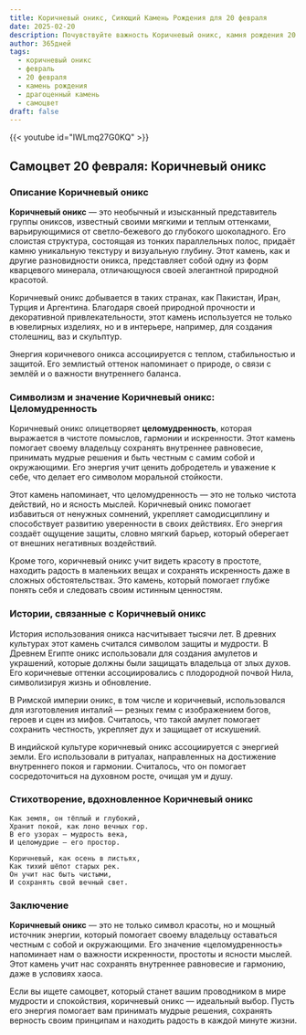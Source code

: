 ```yaml
---
title: Коричневый оникс, Сияющий Камень Рождения для 20 февраля
date: 2025-02-20
description: Почувствуйте важность Коричневый оникс, камня рождения 20 февраля, который символизирует Целомудренность. Пусть его красота и значение осветят ваш день.
author: 365дней
tags:
  - коричневый оникс
  - февраль
  - 20 февраля
  - камень рождения
  - драгоценный камень
  - самоцвет
draft: false
---
```


{{< youtube id="IWLmq27G0KQ" >}}

## Самоцвет 20 февраля: Коричневый оникс

### Описание Коричневый оникс

**Коричневый оникс** — это необычный и изысканный представитель группы ониксов, известный своими мягкими и теплым оттенками, варьирующимися от светло-бежевого до глубокого шоколадного. Его слоистая структура, состоящая из тонких параллельных полос, придаёт камню уникальную текстуру и визуальную глубину. Этот камень, как и другие разновидности оникса, представляет собой одну из форм кварцевого минерала, отличающуюся своей элегантной природной красотой.

Коричневый оникс добывается в таких странах, как Пакистан, Иран, Турция и Аргентина. Благодаря своей природной прочности и декоративной привлекательности, этот камень используется не только в ювелирных изделиях, но и в интерьере, например, для создания столешниц, ваз и скульптур.

Энергия коричневого оникса ассоциируется с теплом, стабильностью и защитой. Его землистый оттенок напоминает о природе, о связи с землёй и о важности внутреннего баланса.

### Символизм и значение Коричневый оникс: Целомудренность

Коричневый оникс олицетворяет **целомудренность**, которая выражается в чистоте помыслов, гармонии и искренности. Этот камень помогает своему владельцу сохранять внутреннее равновесие, принимать мудрые решения и быть честным с самим собой и окружающими. Его энергия учит ценить добродетель и уважение к себе, что делает его символом моральной стойкости.

Этот камень напоминает, что целомудренность — это не только чистота действий, но и ясность мыслей. Коричневый оникс помогает избавиться от ненужных сомнений, укрепляет самодисциплину и способствует развитию уверенности в своих действиях. Его энергия создаёт ощущение защиты, словно мягкий барьер, который оберегает от внешних негативных воздействий.

Кроме того, коричневый оникс учит видеть красоту в простоте, находить радость в маленьких вещах и сохранять искренность даже в сложных обстоятельствах. Это камень, который помогает глубже понять себя и следовать своим истинным ценностям.

### Истории, связанные с Коричневый оникс

История использования оникса насчитывает тысячи лет. В древних культурах этот камень считался символом защиты и мудрости. В Древнем Египте оникс использовали для создания амулетов и украшений, которые должны были защищать владельца от злых духов. Его коричневые оттенки ассоциировались с плодородной почвой Нила, символизируя жизнь и обновление.

В Римской империи оникс, в том числе и коричневый, использовался для изготовления инталий — резных гемм с изображением богов, героев и сцен из мифов. Считалось, что такой амулет помогает сохранить честность, укрепляет дух и защищает от искушений.

В индийской культуре коричневый оникс ассоциируется с энергией земли. Его использовали в ритуалах, направленных на достижение внутреннего покоя и гармонии. Считалось, что он помогает сосредоточиться на духовном росте, очищая ум и душу.

### Стихотворение, вдохновленное Коричневый оникс

	Как земля, он тёплый и глубокий,  
	Хранит покой, как лоно вечных гор.  
	В его узорах — мудрость века,  
	И целомудрие — его простор.
	
	Коричневый, как осень в листьях,  
	Как тихий шёпот старых рек.  
	Он учит нас быть чистыми,  
	И сохранять свой вечный свет.

### Заключение

**Коричневый оникс** — это не только символ красоты, но и мощный источник энергии, который помогает своему владельцу оставаться честным с собой и окружающими. Его значение «целомудренность» напоминает нам о важности искренности, простоты и ясности мыслей. Этот камень учит нас сохранять внутреннее равновесие и гармонию, даже в условиях хаоса.

Если вы ищете самоцвет, который станет вашим проводником в мире мудрости и спокойствия, коричневый оникс — идеальный выбор. Пусть его энергия помогает вам принимать мудрые решения, сохранять верность своим принципам и находить радость в каждой минуте жизни.